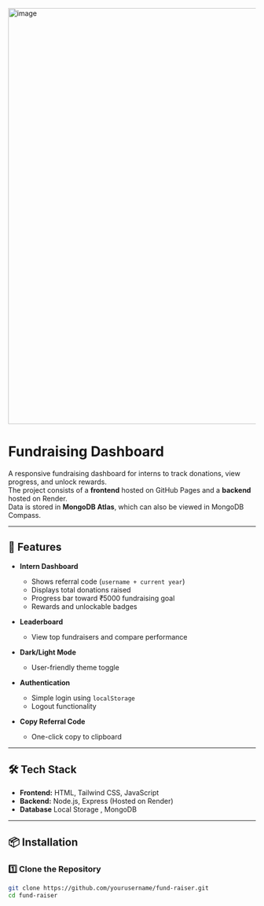 
<img width="1919" height="847" alt="image" src="https://github.com/user-attachments/assets/fbc84a53-9a6f-4a45-ae02-cafee3690eee" />



# Fundraising Dashboard

A responsive fundraising dashboard for interns to track donations, view progress, and unlock rewards.  
The project consists of a **frontend** hosted on GitHub Pages and a **backend** hosted on Render.  
Data is stored in **MongoDB Atlas**, which can also be viewed in MongoDB Compass.

---

## 🚀 Features

- **Intern Dashboard**
  - Shows referral code (`username + current year`)
  - Displays total donations raised
  - Progress bar toward ₹5000 fundraising goal
  - Rewards and unlockable badges

- **Leaderboard**
  - View top fundraisers and compare performance

- **Dark/Light Mode**
  - User-friendly theme toggle

- **Authentication**
  - Simple login using `localStorage`
  - Logout functionality

- **Copy Referral Code**
  - One-click copy to clipboard

---

## 🛠️ Tech Stack

- **Frontend:** HTML, Tailwind CSS, JavaScript
- **Backend:** Node.js, Express (Hosted on Render)
-  **Database** Local Storage , MongoDB

---

## 📦 Installation

### 1️⃣ Clone the Repository
```bash
git clone https://github.com/yourusername/fund-raiser.git
cd fund-raiser
